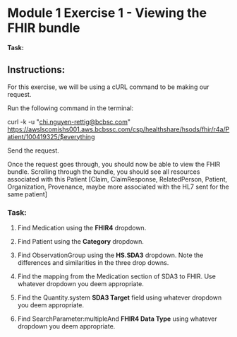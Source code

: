 # Module 1 Exercise 1 - Viewing the FHIR bundle


**Task:** 

## Instructions:


For this exercise, we will be using a cURL command to be making our request. 

Run the following command in the terminal:

curl -k -u "chi.nguyen-rettig@bcbsc.com" https://awslscomishs001.aws.bcbssc.com/csp/healthshare/hsods/fhir/r4a/Patient/100419325/$everything

Send the request.

Once the request goes through, you should now be able to view the FHIR bundle. Scrolling through the bundle, you should see all resources associated with this Patient [Claim, ClaimResponse, RelatedPerson, Patient, Organization, Provenance, maybe more associated with the HL7 sent for the same patient]


### Task: 
1. Find Medication using the **FHIR4** dropdown.
2. Find Patient using the **Category** dropdown.
3. Find ObservationGroup using the **HS.SDA3** dropdown. Note the differences and similarities in the three drop downs.



4. Find the mapping from the Medication section of SDA3 to FHIR. Use whatever dropdown you deem appropriate.
5. Find the Quantity.system **SDA3 Target** field using whatever dropdown you deem appropriate.
6. Find SearchParameter:multipleAnd **FHIR4 Data Type** using whatever dropdown you deem appropriate.

